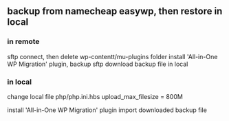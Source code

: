 ## backup from namecheap easywp, then restore in local
### in remote
sftp connect, then delete wp-contentt/mu-plugins folder
install 'All-in-One WP Migration' plugin, backup
sftp download backup file in local

### in local
change local file php/php.ini.hbs upload_max_filesize = 800M

install 'All-in-One WP Migration' plugin
import downloaded backup file